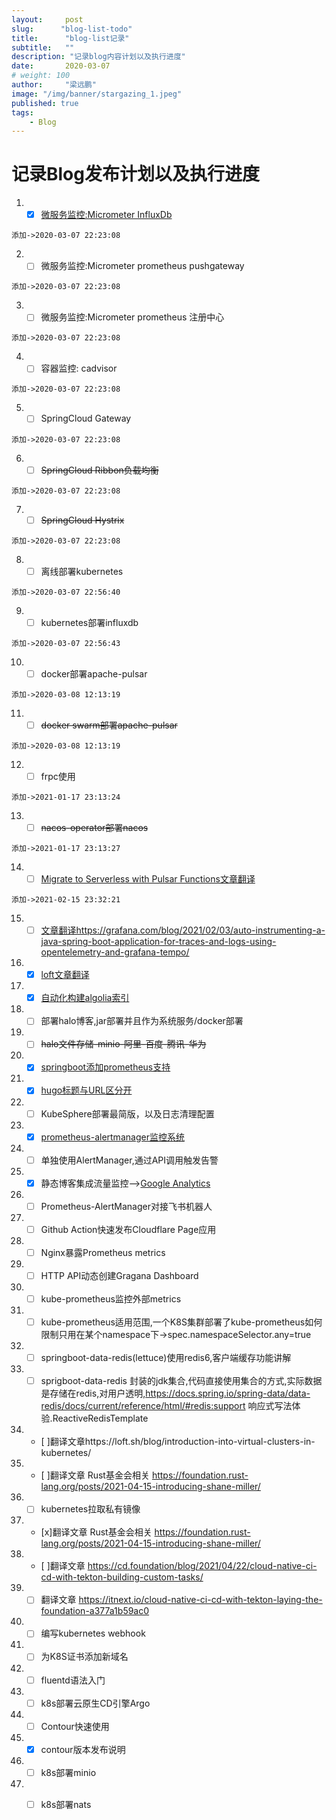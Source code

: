 ```yaml
---
layout:     post 
slug:      "blog-list-todo"
title:      "blog-list记录"
subtitle:   ""
description: "记录blog内容计划以及执行进度"
date:       2020-03-07
# weight: 100
author:     "梁远鹏"
image: "/img/banner/stargazing_1.jpeg"
published: true
tags:
    - Blog
---
```


# 记录Blog发布计划以及执行进度

1. - [x] [微服务监控:Micrometer InfluxDb](https://liangyuanpeng.com/post/springboot-micrometer-influx/)  
```
添加->2020-03-07 22:23:08   
```

2. - [  ] 微服务监控:Micrometer prometheus pushgateway  
```
添加->2020-03-07 22:23:08   
```

3. - [ ] 微服务监控:Micrometer prometheus 注册中心  
 ```
添加->2020-03-07 22:23:08   
``` 
4. - [ ] 容器监控: cadvisor  
```
添加->2020-03-07 22:23:08   
```  
5. - [ ] SpringCloud Gateway  
```
添加->2020-03-07 22:23:08   
```  
6. - [ ] ~~SpringCloud Ribbon负载均衡~~  
```
添加->2020-03-07 22:23:08   
```  
7. - [ ] ~~SpringCloud Hystrix~~  
```
添加->2020-03-07 22:23:08   
```  
8. - [ ] 离线部署kubernetes  
```
添加->2020-03-07 22:56:40   
```  
9. - [ ] kubernetes部署influxdb  
```
添加->2020-03-07 22:56:43   
```  
10. - [ ] docker部署apache-pulsar  
```
添加->2020-03-08 12:13:19   
```  
11. - [ ] ~~docker swarm部署apache-pulsar~~  
```
添加->2020-03-08 12:13:19   
```  
12. - [ ] frpc使用  
```
添加->2021-01-17 23:13:24  
```  
13. - [ ] ~~nacos-operator部署nacos~~
```
添加->2021-01-17 23:13:27   
```  
14. - [ ] [Migrate to Serverless with Pulsar Functions文章翻译](https://streamnative.io/en/blog/tech/2021-02-10-migrate-to-serverless-with-pulsar-functions)  
```
添加->2021-02-15 23:32:21   
```  
15. - [ ] [文章翻译https://grafana.com/blog/2021/02/03/auto-instrumenting-a-java-spring-boot-application-for-traces-and-logs-using-opentelemetry-and-grafana-tempo/](https://grafana.com/blog/2021/02/03/auto-instrumenting-a-java-spring-boot-application-for-traces-and-logs-using-opentelemetry-and-grafana-tempo/)

16. - [x] [loft文章翻译](https://loft.sh/blog/kubernetes-multi-tenancy-best-practices-guide/)  

17. - [x] [自动化构建algolia索引](https://liangyuanpeng.com/post/auto-build-algolia-index/)  

18. - [ ] 部署halo博客,jar部署并且作为系统服务/docker部署

19. - [ ] ~~halo文件存储-minio-阿里-百度-腾讯-华为~~  

20. - [x] [springboot添加prometheus支持](https://liangyuanpeng.com/post/springboot-support-prometheus/)  

21. - [x] [hugo标题与URL区分开](https://liangyuanpeng.com/post/hugo-slug-url/)

22. - [ ] KubeSphere部署最简版，以及日志清理配置  

23. - [x] [prometheus-alertmanager监控系统](https://liangyuanpeng.com/post/prometheus-alertmanager-monitoring-quickstart/)  

24. - [ ] 单独使用AlertManager,通过API调用触发告警  

25. - [x] 静态博客集成流量监控-->[Google Analytics](https://analytics.google.com/analytics/web/)  

24. - [ ] Prometheus-AlertManager对接飞书机器人  

25. - [ ] Github Action快速发布Cloudflare Page应用  

26. - [ ] Nginx暴露Prometheus metrics  

27. - [ ] HTTP API动态创建Gragana Dashboard  

28. - [ ] kube-prometheus监控外部metrics  

29. - [ ] kube-prometheus适用范围,一个K8S集群部署了kube-prometheus如何限制只用在某个namespace下->spec.namespaceSelector.any=true  

30. - [ ] springboot-data-redis(lettuce)使用redis6,客户端缓存功能讲解  

31. - [ ] sprigboot-data-redis 封装的jdk集合,代码直接使用集合的方式,实际数据是存储在redis,对用户透明,https://docs.spring.io/spring-data/data-redis/docs/current/reference/html/#redis:support  响应式写法体验.ReactiveRedisTemplate

32. - [ ]翻译文章https://loft.sh/blog/introduction-into-virtual-clusters-in-kubernetes/  

33. - [ ]翻译文章 Rust基金会相关 https://foundation.rust-lang.org/posts/2021-04-15-introducing-shane-miller/  

33. - [ ] kubernetes拉取私有镜像

34. - [x]翻译文章 Rust基金会相关 https://foundation.rust-lang.org/posts/2021-04-15-introducing-shane-miller/

35. - [ ]翻译文章 https://cd.foundation/blog/2021/04/22/cloud-native-ci-cd-with-tekton-building-custom-tasks/  

36. - [ ] 翻译文章 https://itnext.io/cloud-native-ci-cd-with-tekton-laying-the-foundation-a377a1b59ac0  

37. - [ ] 编写kubernetes webhook  

38. - [ ] 为K8S证书添加新域名  

39. - [ ] fluentd语法入门  

40. - [ ] k8s部署云原生CD引擎Argo

41. - [ ] Contour快速使用  

42. - [x] contour版本发布说明   

43. - [ ] k8s部署minio

44. - [ ] k8s部署nats  


